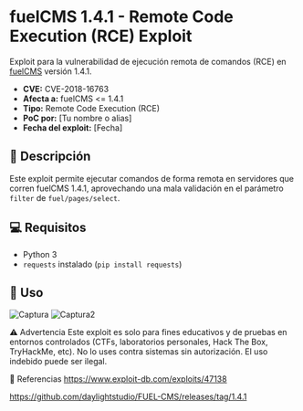 # fuelCMS 1.4.1 - Remote Code Execution (RCE) Exploit

Exploit para la vulnerabilidad de ejecución remota de comandos (RCE) en [fuelCMS](https://www.getfuelcms.com/) versión 1.4.1.

- **CVE:** CVE-2018-16763  
- **Afecta a:** fuelCMS <= 1.4.1  
- **Tipo:** Remote Code Execution (RCE)  
- **PoC por:** [Tu nombre o alias]  
- **Fecha del exploit:** [Fecha]

## 🧠 Descripción

Este exploit permite ejecutar comandos de forma remota en servidores que corren fuelCMS 1.4.1, aprovechando una mala validación en el parámetro `filter` de `fuel/pages/select`.

## 💻 Requisitos

- Python 3
- `requests` instalado (`pip install requests`)

## 🚀 Uso

![Captura](https://github.com/user-attachments/assets/239d5466-fed9-4689-a975-8df9fc05a234)
![Captura2](https://github.com/user-attachments/assets/293149e5-6209-4001-829c-3d8520e755aa)


⚠️ Advertencia
Este exploit es solo para fines educativos y de pruebas en entornos controlados (CTFs, laboratorios personales, Hack The Box, TryHackMe, etc).
No lo uses contra sistemas sin autorización. El uso indebido puede ser ilegal.

📜 Referencias
https://www.exploit-db.com/exploits/47138

https://github.com/daylightstudio/FUEL-CMS/releases/tag/1.4.1
